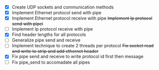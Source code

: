 - [x] Create UDP sockets and communication methods
- [x] Implement Ethernet protocol send with pipe
- [x] Implement Ethernet protocol receive with pipe
~~Implement Ip protocol send with pipei~~
- [ ] Implement Ip protocol receive with pipe
- [x] Find header lengths for all protocols
- [ ] Generalize pipe send and receive
- [ ] Implement technique to create 2 threads per protocol
~~Fix socket read and write to strip and add ethernet header~~
- [x] Fix pipe send and receive to write protocol id first then message
- [ ] Fix pipe_send to accomadate all pipes
